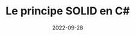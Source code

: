 ---
title: Le principe SOLID en C#
date: 2022-09-28
description: "Ecrire du code qui marche c'est bien mais écrire du code qui facilement maintenable et adaptable est mieux."
image: images/cctv2.jpeg
---